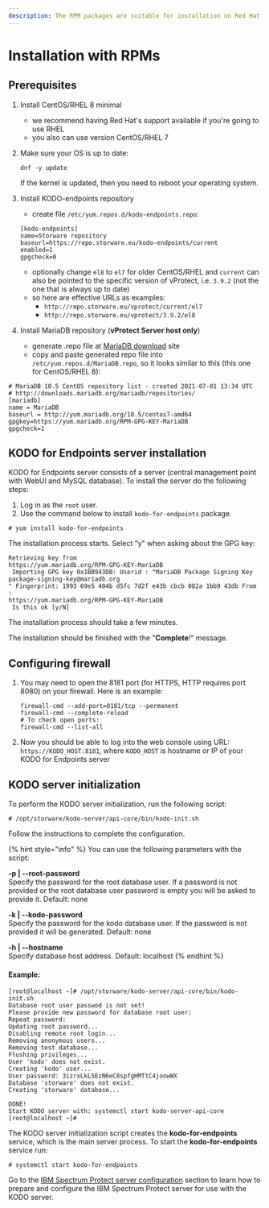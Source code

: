 ```yaml
---
description: The RPM packages are suitable for installation on Red Hat and CentOS.
---
```


# Installation with RPMs

## Prerequisites

1. Install CentOS/RHEL 8 minimal
   * we recommend having Red Hat's support available if you're going to use RHEL
   * you also can use version CentOS/RHEL 7
2. Make sure your OS is up to date:

   ```text
   dnf -y update
   ```

   If the kernel is updated, then you need to reboot your operating system.

3. Install KODO-endpoints  repository

   * create file `/etc/yum.repos.d/kodo-endpoints.repo`:

   ```text
   [kodo-endpoints]
   name=Storware repository
   baseurl=https://repo.storware.eu/kodo-endpoints/current
   enabled=1
   gpgcheck=0
   ```

   * optionally change `el8` to `el7` for older CentOS/RHEL and `current` can also be pointed to the specific version of vProtect, i.e. `3.9.2` \(not the one that is always up to date\)
   * so here are effective URLs as examples: 
     * `http://repo.storware.eu/vprotect/current/el7`
     * `http://repo.storware.eu/vprotect/3.9.2/el8`

4. Install MariaDB repository \(**vProtect Server host only**\)
   * generate .repo file at [MariaDB download](https://downloads.mariadb.org/mariadb/repositories) site
   * copy and paste generated repo file into `/etc/yum.repos.d/MariaDB.repo`, so it looks similar to this \(this one for CentOS/RHEL 8\):

```text
# MariaDB 10.5 CentOS repository list - created 2021-07-01 13:34 UTC
# http://downloads.mariadb.org/mariadb/repositories/
[mariadb]
name = MariaDB
baseurl = http://yum.mariadb.org/10.5/centos7-amd64
gpgkey=https://yum.mariadb.org/RPM-GPG-KEY-MariaDB
gpgcheck=1
```

## KODO for Endpoints server installation

KODO for Endpoints server consists of a server \(central management point with WebUI and MySQL database\). To install the server do the following steps:

1. Log in as the `root` user.
2. Use the command below to install `kodo-for-endpoints` package.

```text
# yum install kodo-for-endpoints        
```

The installation process starts. Select "y" when asking about the GPG key:

```text
Retrieving key from 
https://yum.mariadb.org/RPM-GPG-KEY-MariaDB
 Importing GPG key 0x1BB943DB: Userid : "MariaDB Package Signing Key 
package-signing-key@mariadb.org
" Fingerprint: 1993 69e5 404b d5fc 7d2f e43b cbcb 082a 1bb9 43db From : 
https://yum.mariadb.org/RPM-GPG-KEY-MariaDB
 Is this ok [y/N]
```

The installation process should take a few minutes. 

The installation should be finished with the "**Complete**!" message.

## Configuring firewall

1. You may need to open the 8181 port \(for HTTPS, HTTP requires port 8080\) on your firewall. Here is an example:

   ```text
   firewall-cmd --add-port=8181/tcp --permanent
   firewall-cmd --complete-reload
   # To check open ports:
   firewall-cmd --list-all
   ```

2. Now you should be able to log into the web console using URL: `https://KODO_HOST:8181`, where `KODO_HOST` is hostname or IP of your KODO for Endpoints server

## KODO server initialization 

To perform the KODO server initialization, run the following script:

```text
# /opt/storware/kodo-server/api-core/bin/kodo-init.sh
```

Follow the instructions to complete the configuration.

{% hint style="info" %}
You can use the following parameters with the script:

**-p \| --root-password**  
Specify the password for the root database user. If a password is not provided or the root database user password is empty you will be asked to provide it. Default: none

**-k \| --kodo-password**  
Specify the password for the kodo database user. If the password is not provided it will be generated. Default: none

**-h \| --hostname**  
Specify database host address. Default: localhost
{% endhint %}

#### Example:

```text
[root@localhost ~]# /opt/storware/kodo-server/api-core/bin/kodo-init.sh 
Database root user passwod is not set!
Please provide new password for database root user: 
Repeat password: 
Updating root password...
Disabling remote root login...
Removing anonymous users...
Removing test database...
Flushing privileges...
User 'kodo' does not exist.
Creating 'kodo' user...
User password: 3izrxLkLSEzN6eC8spfgHMTtC4joowWX
Database 'storware' does not exist.
Creating 'storware' database...

DONE!
Start KODO server with: systemctl start kodo-server-api-core
[root@localhost ~]#
```

The KODO server initialization script creates the **kodo-for-endpoints** service, which is the main server process. To start the **kodo-for-endpoints** service run:

```text
# systemctl start kodo-for-endpoints
```

Go to the [IBM Spectrum Protect server configuration](spectrum-protect-tsm-configuration.md) section to learn how to prepare and configure the IBM Spectrum Protect server for use with the KODO server.

